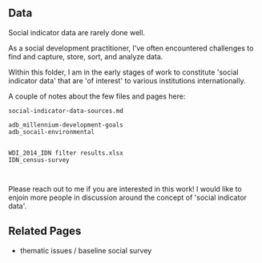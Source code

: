 ## Data

Social indicator data are rarely done well.  

As a social development practitioner, I've often encountered challenges to find and capture, store, sort, and analyze data.

Within this folder, I am in the early stages of work to constitute 'social indicator data' that are 'of interest' to various institutions internationally.

A couple of notes about the few files and pages here:

```
social-indicator-data-sources.md

adb_millennium-development-goals
adb_socail-environmental


WDI_2014_IDN filter results.xlsx
IDN_census-survey



```


Please reach out to me if you are interested in this work! I would like to enjoin more people in discussion around the concept of 'social indicator data'.

## Related Pages

* thematic issues / baseline social survey
